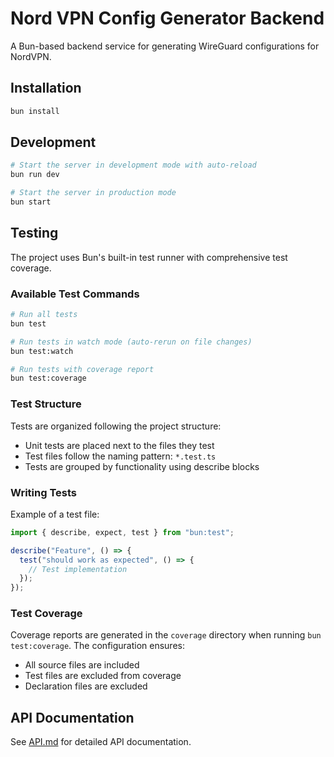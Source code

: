 # Nord VPN Config Generator Backend

A Bun-based backend service for generating WireGuard configurations for NordVPN.

## Installation

```bash
bun install
```

## Development

```bash
# Start the server in development mode with auto-reload
bun run dev

# Start the server in production mode
bun start
```

## Testing

The project uses Bun's built-in test runner with comprehensive test coverage.

### Available Test Commands

```bash
# Run all tests
bun test

# Run tests in watch mode (auto-rerun on file changes)
bun test:watch

# Run tests with coverage report
bun test:coverage
```

### Test Structure

Tests are organized following the project structure:
- Unit tests are placed next to the files they test
- Test files follow the naming pattern: `*.test.ts`
- Tests are grouped by functionality using describe blocks

### Writing Tests

Example of a test file:
```typescript
import { describe, expect, test } from "bun:test";

describe("Feature", () => {
  test("should work as expected", () => {
    // Test implementation
  });
});
```

### Test Coverage

Coverage reports are generated in the `coverage` directory when running `bun test:coverage`. The configuration ensures:
- All source files are included
- Test files are excluded from coverage
- Declaration files are excluded

## API Documentation

See [API.md](API.md) for detailed API documentation.
